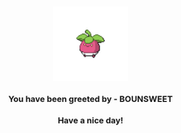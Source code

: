 <p align="center">
            <img src="https://raw.githubusercontent.com/PokeAPI/sprites/master/sprites/pokemon/761.png" width="150" height="150">
          </p>
          <h3 align="center">You have been greeted by - <b>BOUNSWEET</b></h3>
          <h3 align="center">Have a nice day!</h3>
